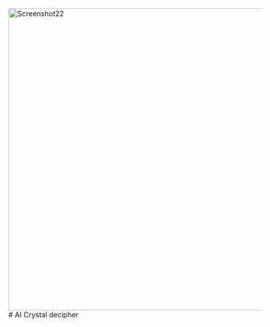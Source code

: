 
<a href="https://bin-cao.github.io/caobin/-wpem" target="_blank">
    <img width="600" alt="Screenshot22" src="https://github.com/AI4Cr/.github/assets/86995074/c02d030d-9af3-4da0-8eb1-ce2c581a6bdb">
</a>
# AI Crystal decipher
